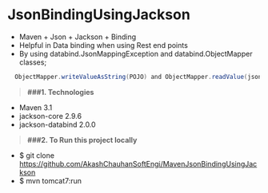 # JsonBindingUsingJackson

* Maven + Json + Jackson + Binding
* Helpful in Data binding when using Rest end points
* By using databind.JsonMappingException and databind.ObjectMapper classes;
```java
  ObjectMapper.writeValueAsString(POJO) and ObjectMapper.readValue(json, POJO.class);
```

> **###1. Technologies**
* Maven 3.1
* jackson-core 2.9.6
* jackson-databind 2.0.0

> **###2. To Run this project locally**
* $ git clone https://github.com/AkashChauhanSoftEngi/MavenJsonBindingUsingJackson
* $ mvn tomcat7:run
